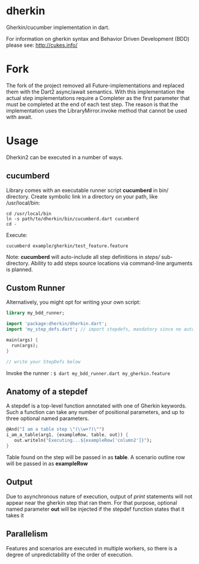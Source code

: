 dherkin
=======
Gherkin/cucumber implementation in dart.

For information on gherkin syntax and Behavior Driven Development (BDD) please see: http://cukes.info/

Fork
====
The fork of the project removed all Future-implementations and replaced them with the Dart2 async/await semantics.
With this implementation the actual step implementations require a Completer as the first parameter that must be
completed at the end of each test step. The reason is that the implementation uses the LibraryMirror.invoke method
that cannot be used with await.

Usage
=====
Dherkin2 can be executed in a number of ways.

cucumberd
---------
Library comes with an executable runner script **cucumberd** in bin/ directory.
Create symbolic link in a directory on your path, like /usr/local/bin:
```
cd /usr/local/bin
ln -s path/to/dherkin/bin/cucumberd.dart cucumberd
cd -
```

Execute:
```
cucumberd example/gherkin/test_feature.feature
```

Note: **cucumberd** will auto-include all step definitions in *steps/* sub-directory.
Ability to add steps source locations via command-line arguments is planned.

Custom Runner
-------------
Alternatively, you might opt for writing your own script:

   ```dart
   library my_bdd_runner;

   import 'package:dherkin/dherkin.dart';
   import 'my_step_defs.dart'; // import stepdefs, mandatory since no auto-scanning happens

   main(args) {
     run(args);
   }

   // write your StepDefs below
   ```
Invoke the runner : `$ dart my_bdd_runner.dart my_gherkin.feature`

Anatomy of a stepdef
--------------------
A stepdef is a top-level function annotated with one of Gherkin keywords.
Such a function can take any number of positional parameters, and up to three optional named parameters.

```dart
@And("I am a table step \"(\\w+?)\"")
i_am_a_table(arg1, {exampleRow, table, out}) {
   out.writeln("Executing...${exampleRow['column2']}");
}

```
Table found on the step will be passed in as **table**.
A scenario outline row will be passed in as **exampleRow**

Output
------
Due to asynchronous nature of execution, output of *print* statements will not appear near the gherkin step that ran them.
For that purpose, optional named parameter **out** will be injected if the stepdef function states that it takes it

Parallelism 
------------
Features and scenarios are executed in multiple workers, so there is a degree of unpredictability of the order of execution.
